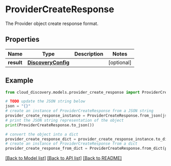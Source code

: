 # ProviderCreateResponse

The Provider object create response format.

## Properties

Name | Type | Description | Notes
------------ | ------------- | ------------- | -------------
**result** | [**DiscoveryConfig**](DiscoveryConfig.md) |  | [optional] 

## Example

```python
from cloud_discovery.models.provider_create_response import ProviderCreateResponse

# TODO update the JSON string below
json = "{}"
# create an instance of ProviderCreateResponse from a JSON string
provider_create_response_instance = ProviderCreateResponse.from_json(json)
# print the JSON string representation of the object
print(ProviderCreateResponse.to_json())

# convert the object into a dict
provider_create_response_dict = provider_create_response_instance.to_dict()
# create an instance of ProviderCreateResponse from a dict
provider_create_response_from_dict = ProviderCreateResponse.from_dict(provider_create_response_dict)
```
[[Back to Model list]](../README.md#documentation-for-models) [[Back to API list]](../README.md#documentation-for-api-endpoints) [[Back to README]](../README.md)


